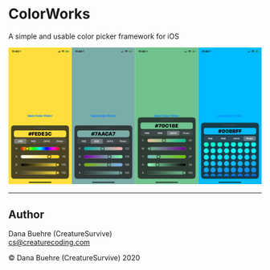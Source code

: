 # ColorWorks
A simple and usable color picker framework for iOS

![colorworks_preview](assets/colorworks_preview.png)

---
## Author

Dana Buehre (CreatureSurvive)   
cs@creaturecoding.com   

© Dana Buehre (CreatureSurvive) 2020
